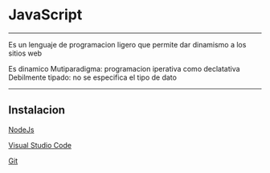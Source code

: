 # JavaScript

***
Es un lenguaje de programacion ligero que permite dar dinamismo a los sitios web

Es dinamico
Mutiparadigma: programacion iperativa como declatativa
Debilmente tipado: no se especifica el tipo de dato
***

## Instalacion

[NodeJs](https://nodejs.org/en)

[Visual Studio Code](https://code.visualstudio.com/)

[Git](https://git-scm.com/downloads)